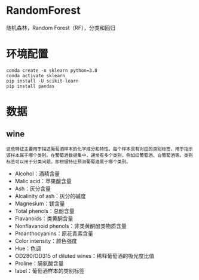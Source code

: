# RandomForest

随机森林，Random Forest（RF），分类和回归

# 环境配置

```shell
conda create -n sklearn python=3.8
conda activate sklearn
pip install -U scikit-learn
pip install pandas

```

# 数据

## wine

    这些特征主要用于描述葡萄酒样本的化学成分和特性。每个样本具有对应的类别标签，用于指示该样本属于哪个类别。在葡萄酒数据集中，通常有多个类别，例如红葡萄酒、白葡萄酒等。类别标签可以用于分类问题，即根据特征预测葡萄酒属于哪个类别。

* Alcohol：酒精含量
* Malic acid：苹果酸含量
* Ash：灰分含量
* Alcalinity of ash：灰分的碱度
* Magnesium：镁含量
* Total phenols：总酚含量
* Flavanoids：类黄酮含量
* Nonflavanoid phenols：非类黄酮酚类物质含量
* Proanthocyanins：原花青素含量
* Color intensity：颜色强度
* Hue：色调
* OD280/OD315 of diluted wines：稀释葡萄酒的吸光度比值
* Proline：脯氨酸含量
* label：葡萄酒样本的类别标签
